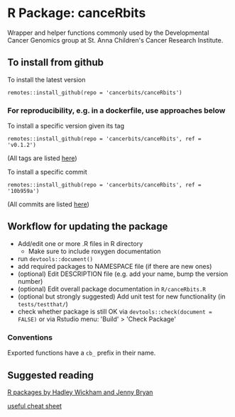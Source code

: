 # R Package: canceRbits

Wrapper and helper functions commonly used by the Developmental 
Cancer Genomics group at St. Anna Children's Cancer Research Institute.

## To install from github

To install the latest version
```
remotes::install_github(repo = 'cancerbits/canceRbits')
```

### For reproducibility, e.g. in a dockerfile, use approaches below

To install a specific version given its tag
```
remotes::install_github(repo = 'cancerbits/canceRbits', ref = 'v0.1.2')
```
(All tags are listed [here](https://github.com/cancerbits/canceRbits/tags))

To install a specific commit
```
remotes::install_github(repo = 'cancerbits/canceRbits', ref = '10b959a')
```
(All commits are listed [here](https://github.com/cancerbits/canceRbits/commits/main))

## Workflow for updating the package
* Add/edit one or more .R files in R directory
	* Make sure to include roxygen documentation
* run `devtools::document()`
* add required packages to NAMESPACE file (if there are new ones)
* (optional) Edit DESCRIPTION file (e.g. add your name, bump the version number)
* (optional) Edit overall package documentation in `R/canceRbits.R`
* (optional but strongly suggested) Add unit test for new functionality (in `tests/testthat/`)
* check whether package is still OK via `devtools::check(document = FALSE)` or via Rstudio menu: 'Build' > 'Check Package'

### Conventions
Exported functions have a `cb_` prefix in their name.

## Suggested reading

[R packages by Hadley Wickham and Jenny Bryan](https://r-pkgs.org/index.html)

[useful cheat sheet](https://rawgit.com/rstudio/cheatsheets/master/package-development.pdf)
